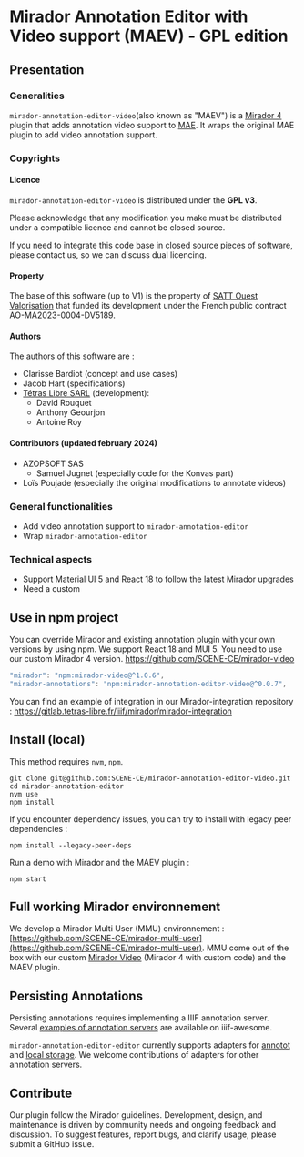 # Mirador Annotation Editor with Video support (MAEV) - GPL edition

## Presentation

### Generalities

`mirador-annotation-editor-video`(also known as "MAEV") is a [Mirador 4](https://github.com/projectmirador/mirador) 
plugin that adds annotation video support to [MAE](https://github.com/SCENE-CE/mirador-annotation-editor). It wraps the 
original MAE plugin to add video annotation support.

### Copyrights

#### Licence

 `mirador-annotation-editor-video` is distributed under the **GPL v3**.

Please acknowledge that any modification you make must be distributed under a compatible licence and cannot be closed 
source.

If you need to integrate this code base in closed source pieces of software, please contact us, so we can discuss dual 
licencing.

#### Property

The base of this software (up to V1) is the property of [SATT Ouest Valorisation](https://www.ouest-valorisation.fr/) 
that funded its development under the French public contract AO-MA2023-0004-DV5189.

#### Authors

The authors of this software are :

- Clarisse Bardiot (concept and use cases)
- Jacob Hart (specifications)
- [Tétras Libre SARL](https://tetras-libre.fr) (development):
    - David Rouquet
    - Anthony Geourjon
    - Antoine Roy

#### Contributors (updated february 2024)

- AZOPSOFT SAS
    - Samuel Jugnet (especially code for the Konvas part)
- Loïs Poujade (especially the original modifications to annotate videos)

### General functionalities

- Add video annotation support to `mirador-annotation-editor`
- Wrap `mirador-annotation-editor`

### Technical aspects

- Support Material UI 5 and React 18 to follow the latest Mirador upgrades
- Need a custom 


## Use in npm project

You can override Mirador and existing annotation plugin with your own versions by using npm. We support React 18 and 
MUI 5.
You need to use our custom Mirador 4 version. https://github.com/SCENE-CE/mirador-video

```js
"mirador": "npm:mirador-video@^1.0.6",
"mirador-annotations": "npm:mirador-annotation-editor-video@^0.0.7",
```

You can find an example of integration in our Mirador-integration repository :
https://gitlab.tetras-libre.fr/iiif/mirador/mirador-integration

## Install (local)


This method requires `nvm`, `npm`.

```
git clone git@github.com:SCENE-CE/mirador-annotation-editor-video.git
cd mirador-annotation-editor
nvm use
npm install
```

If you encounter dependency issues, you can try to install with legacy peer dependencies :

```
npm install --legacy-peer-deps
```

Run a demo with Mirador and the MAEV plugin :

```
npm start
```
## Full working Mirador environnement

We develop a Mirador Multi User (MMU) environnement : [https://github.com/SCENE-CE/mirador-multi-user](https://github.com/SCENE-CE/mirador-multi-user).
MMU come out of the box with our custom [Mirador Video](https://github.com/SCENE-CE/mirador-video) (Mirador 4 with custom code) and the MAEV plugin. 

## Persisting Annotations
Persisting annotations requires implementing a IIIF annotation server. Several 
[examples of annotation servers](https://github.com/IIIF/awesome-iiif#annotation-servers) are available on iiif-awesome.

`mirador-annotation-editor-editor` currently supports adapters for 
[annotot](https://github.com/ProjectMirador/mirador-annotations/blob/master/src/AnnototAdapter.js) and 
[local storage](https://github.com/ProjectMirador/mirador-annotations/blob/master/src/LocalStorageAdapter.js). 
We welcome contributions of adapters for other annotation servers.

## Contribute

Our plugin follow the Mirador guidelines. Development, design, and maintenance is driven by community needs and ongoing 
feedback and discussion.
To suggest features, report bugs, and clarify usage, please submit a GitHub issue.


